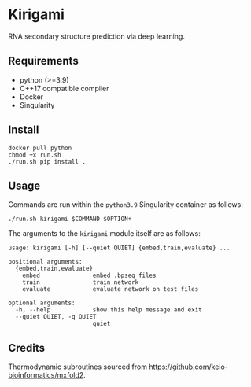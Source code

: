 # Kirigami
RNA secondary structure prediction via deep learning.

## Requirements
* python (>=3.9)
* C++17 compatible compiler
* Docker
* Singularity

## Install
```
docker pull python
chmod +x run.sh
./run.sh pip install .
```

## Usage
Commands are run within the `python3.9` Singularity container as follows:
```
./run.sh kirigami $COMMAND $OPTION+
```
The arguments to the `kirigami` module itself are as follows:
```
usage: kirigami [-h] [--quiet QUIET] {embed,train,evaluate} ...

positional arguments:
  {embed,train,evaluate}
    embed               embed .bpseq files
    train               train network
    evaluate            evaluate network on test files

optional arguments:
  -h, --help            show this help message and exit
  --quiet QUIET, -q QUIET
                        quiet
```

## Credits
Thermodynamic subroutines sourced from https://github.com/keio-bioinformatics/mxfold2.

